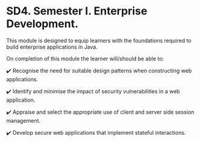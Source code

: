 # SD4. Semester I. Enterprise Development.


This module is designed to equip learners with the foundations required to build enterprise applications in Java.

On completion of this module the learner will/should be able to:

:heavy_check_mark: Recognise the need for suitable design patterns when constructing web applications.

:heavy_check_mark: Identify and minimise the impact of security vulnerabilities in a web application.

:heavy_check_mark: Appraise and select the appropriate use of client and server side session management.

:heavy_check_mark: Develop secure web applications that implement stateful interactions.

